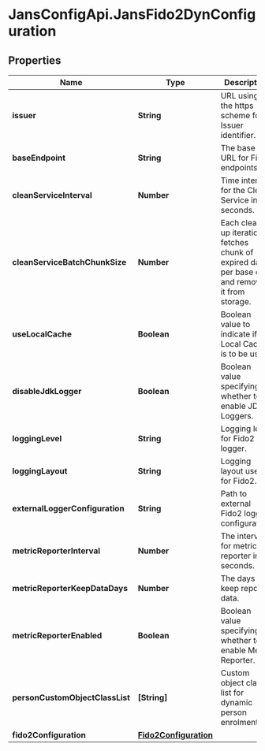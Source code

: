 # JansConfigApi.JansFido2DynConfiguration

## Properties

Name | Type | Description | Notes
------------ | ------------- | ------------- | -------------
**issuer** | **String** | URL using the https scheme for Issuer identifier. | [optional] 
**baseEndpoint** | **String** | The base URL for Fido2 endpoints. | [optional] 
**cleanServiceInterval** | **Number** | Time interval for the Clean Service in seconds. | [optional] 
**cleanServiceBatchChunkSize** | **Number** | Each clean up iteration fetches chunk of expired data per base dn and removes it from storage. | [optional] 
**useLocalCache** | **Boolean** | Boolean value to indicate if Local Cache is to be used. | [optional] 
**disableJdkLogger** | **Boolean** | Boolean value specifying whether to enable JDK Loggers. | [optional] 
**loggingLevel** | **String** | Logging level for Fido2 logger. | [optional] 
**loggingLayout** | **String** | Logging layout used for Fido2. | [optional] 
**externalLoggerConfiguration** | **String** | Path to external Fido2 logging configuration. | [optional] 
**metricReporterInterval** | **Number** | The interval for metric reporter in seconds. | [optional] 
**metricReporterKeepDataDays** | **Number** | The days to keep report data. | [optional] 
**metricReporterEnabled** | **Boolean** | Boolean value specifying whether to enable Metric Reporter. | [optional] 
**personCustomObjectClassList** | **[String]** | Custom object class list for dynamic person enrolment. | [optional] 
**fido2Configuration** | [**Fido2Configuration**](Fido2Configuration.md) |  | [optional] 


